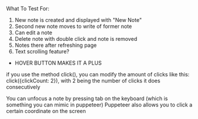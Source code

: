 What To Test For: 
1. New note is created and displayed with "New Note"
2. Second new note moves to write of former note
3. Can edit a note 
4. Delete note with double click and note is removed 
5. Notes there after refreshing page
6. Text scrolling feature?

 - HOVER BUTTON MAKES IT A PLUS 



if you use the method click(), you can modify the amount of clicks like this: click({clickCount: 2}), with 2 being the number of clicks it does consecutively

You can unfocus a note by pressing tab on the keyboard (which is something you can mimic in puppeteer)
Puppeteer also allows you to click a certain coordinate on the screen

